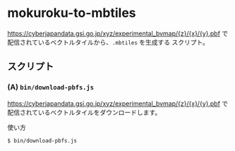 # mokuroku-to-mbtiles

https://cyberjapandata.gsi.go.jp/xyz/experimental_bvmap/{z}/{x}/{y}.pbf で配信されているベクトルタイルから、`.mbtiles` を生成する
スクリプト。

## スクリプト

### (A) `bin/download-pbfs.js`

https://cyberjapandata.gsi.go.jp/xyz/experimental_bvmap/{z}/{x}/{y}.pbf で配信されているベクトルタイルをダウンロードします。

使い方

```
$ bin/download-pbfs.js
```
